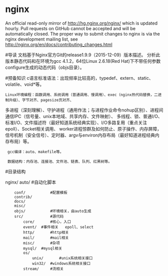 # nginx
  An official read-only mirror of http://hg.nginx.org/nginx/ which is updated hourly. 
Pull requests on GitHub cannot be accepted and will be automatically closed.
The proper way to submit changes to nginx is via the nginx development mailing list, see http://nginx.org/en/docs/contributing_changes.html

#导读
    文档基于Nginx官方Git的release1.9.9（2015-12-09）版本描述。
分析此版本静态代码和在环境为gcc 4.1.2，64位Linux 2.6.18(Red Hat)下不带任何参数configure生成的动态代码（objs目录）。

#预备知识
    c语言标准语法：出现频率比较高的，typedef、extern、static、volatile、void*等。

    Linux环境编程：函数调用、系统调用（普通调用、慢调用）、exec（nginx热代码替换，二进制升级）、字节对齐、pagesize页对齐、
多进程（深刻理解）、守护进程（通用作法；与进程作业命令nohup区别）、进程间通信IPC（信号量、unix本地域、共享内存、文件映射）、
多线程、锁、普通I/O、标准I/O、文件描述符（最好知道系统经典实现）、I/O多路复用（重点关注epoll）、Socket相关调用、
worker进程惊群及如何防止、原子操作、内存屏障，信号机制（安全信号）、定时器、argv与environ内存布局（最好知道进程经典内存布局）等。

     gcc编译：auto、makefile等。

     数据结构：内存池、连接池、文件池、链表、队列、红黑树等。

#目录结构

nginx/
		auto/			#自动化脚本
		
		conf/			#配置模板
		contrib/
		docs/
		misc/
		objs/			#环境相关，由auto生成
		src/			#源代码
			core/		#核心，入口
			event/	#事件相关	epoll、select
			http/		#http相关
			mail/		#mail相关
			misc/		#杂项
			mysql/	#mysql相关
			os/
				unix/		#unix系统相关接口
				win32/	#windows系统相关接口
			stream/		#流相关

